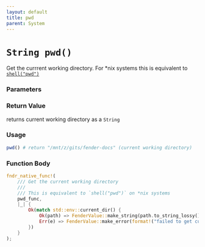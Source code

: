 ```yaml
---
layout: default
title: pwd
parent: System
---
```


# `String pwd()`
Get the currrent working directory. For *nix systems this is equivalent to [`shell("pwd")`](../shell)

### Parameters 

### Return Value
returns current working directory as a `String`

### Usage
```r
pwd() # return "/mnt/z/gits/fender-docs" (current working directory)
```

### Function Body
```rust
fndr_native_func!(
    /// Get the current working directory
    ///
    /// This is equivalent to `shell("pwd")` on *nix systems
    pwd_func,
    |_| {
        Ok(match std::env::current_dir() {
            Ok(path) => FenderValue::make_string(path.to_string_lossy().into()).into(),
            Err(e) => FenderValue::make_error(format!("failed to get current path: {}", e)).into(),
        })
    }
);
```
